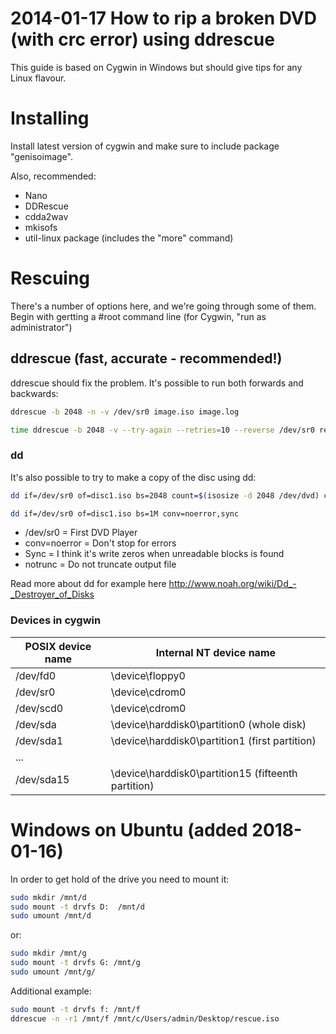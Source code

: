 # 2014-01-17 How to rip a broken DVD (with crc error) using ddrescue

This guide is based on Cygwin in Windows but should give tips for any Linux flavour.

# Installing

Install latest version of cygwin and make sure to include package "genisoimage".

Also, recommended:

- Nano
- DDRescue
- cdda2wav
- mkisofs
- util-linux package (includes the "more" command)

# Rescuing

There's a number of options here, and we're going through some of them. Begin with gertting a #root command line (for Cygwin, "run as administrator")

## ddrescue (fast, accurate - recommended!)

ddrescue should fix the problem. It's possible to run both forwards and backwards:

```bash
ddrescue -b 2048 -n -v /dev/sr0 image.iso image.log

time ddrescue -b 2048 -v --try-again --retries=10 --reverse /dev/sr0 rescue5.iso image5.log
```

### dd

It's also possible to try to make a copy of the disc using dd:

```bash
dd if=/dev/sr0 of=disc1.iso bs=2048 count=$(isosize -d 2048 /dev/dvd) conv=noerror,sync,notrunc

dd if=/dev/sr0 of=disc1.iso bs=1M conv=noerror,sync
```

- /dev/sr0 = First DVD Player
- conv=noerror = Don't stop for errors
- Sync = I think it's write zeros when unreadable blocks is found
- notrunc = Do not truncate output file

Read more about dd for example here <http://www.noah.org/wiki/Dd_-_Destroyer_of_Disks>

### Devices in cygwin

| POSIX device name | Internal NT device name                                |
| ----------------- | ------------------------------------------------------ |
| /dev/fd0          | \\device\\floppy0                                      |
| /dev/sr0          | \\device\\cdrom0                                       |
| /dev/scd0         | \\device\\cdrom0                                       |
| /dev/sda          | \\device\\harddisk0\\partition0 (whole disk)           |
| /dev/sda1         | \\device\\harddisk0\\partition1 (first partition)      |
| ...               |                                                        |
| /dev/sda15        | \\device\\harddisk0\\partition15 (fifteenth partition) |

# Windows on Ubuntu (added 2018-01-16)

In order to get hold of the drive you need to mount it:

```bash
sudo mkdir /mnt/d
sudo mount -t drvfs D:  /mnt/d
sudo umount /mnt/d
```

or:

```bash
sudo mkdir /mnt/g
sudo mount -t drvfs G: /mnt/g
sudo umount /mnt/g/
```

Additional example:

```bash
sudo mount -t drvfs f: /mnt/f
ddrescue -n -r1 /mnt/f /mnt/c/Users/admin/Desktop/rescue.iso
```
